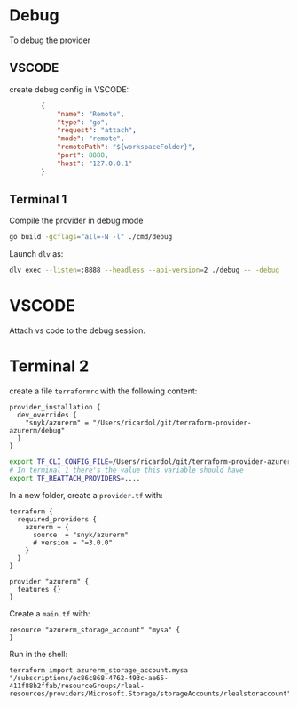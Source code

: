 # Debug

To debug the provider
## VSCODE

create debug config in VSCODE:


```json
        {
            "name": "Remote",
            "type": "go",
            "request": "attach",
            "mode": "remote",
            "remotePath": "${workspaceFolder}",
            "port": 8888,
            "host": "127.0.0.1"
        }
```

## Terminal 1

Compile the provider in debug mode

```sh
go build -gcflags="all=-N -l" ./cmd/debug
```

Launch `dlv` as:

```sh
dlv exec --listen=:8888 --headless --api-version=2 ./debug -- -debug
```

# VSCODE

Attach vs code to the debug session.

# Terminal 2

create a file `terraformrc` with the following content:
```
provider_installation {
  dev_overrides {               
    "snyk/azurerm" = "/Users/ricardol/git/terraform-provider-azurerm/debug" 
  }
}
```


```sh
export TF_CLI_CONFIG_FILE=/Users/ricardol/git/terraform-provider-azurerm/tmp/ex1/terraformrc
# In terminal 1 there's the value this variable should have
export TF_REATTACH_PROVIDERS=....
```


In a new folder, create a `provider.tf` with:
```
terraform {
  required_providers {
    azurerm = {
      source  = "snyk/azurerm"
      # version = "=3.0.0"
    }
  }
}

provider "azurerm" {
  features {}
}
```

Create a `main.tf` with:
```
resource "azurerm_storage_account" "mysa" {
}
```

Run in the shell:
```
terraform import azurerm_storage_account.mysa "/subscriptions/ec86c868-4762-493c-ae65-411f88b2ffab/resourceGroups/rleal-resources/providers/Microsoft.Storage/storageAccounts/rlealstoraccount"
```
